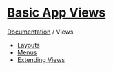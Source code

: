 # [Basic App Views](http://basic-app.com/docs/views)

[Documentation](/docs) / Views

  - [Layouts](/docs/views/layouts.md)
  - [Menus](/docs/views/menus.md)
  - [Extending Views](/docs/views/extending-views.md)  